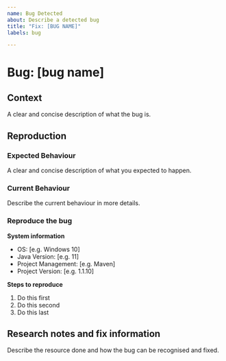 ```yaml
---
name: Bug Detected
about: Describe a detected bug
title: "Fix: [BUG NAME]"
labels: bug

---
```

# Bug: [bug name]

## Context

A clear and concise description of what the bug is.

## Reproduction

### Expected Behaviour

A clear and concise description of what you expected to happen.

### Current Behaviour

Describe the current behaviour in more details.

### Reproduce the bug

**System information**   
- OS: [e.g. Windows 10]
- Java Version: [e.g. 11]
- Project Management: [e.g. Maven]
- Project Version: [e.g. 1.1.10]

**Steps to reproduce**
1. Do this first
2. Do this second
3. Do this last

## Research notes and fix information

Describe the resource done and how the bug can be recognised and fixed.